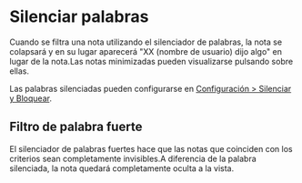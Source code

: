 # Silenciar palabras

Cuando se filtra una nota utilizando el silenciador de palabras, la nota se colapsará y en su lugar aparecerá  "XX (nombre de usuario) dijo algo" en lugar de la nota.Las notas minimizadas pueden visualizarse pulsando sobre ellas.

Las palabras silenciadas pueden configurarse en [Configuración > Silenciar y Bloquear](x-mi-web://settings/mute-block).

## Filtro de palabra fuerte

El silenciador de palabras fuertes hace que las notas que coinciden con los criterios sean completamente invisibles.A diferencia de la palabra silenciada, la nota quedará completamente oculta a la vista.
